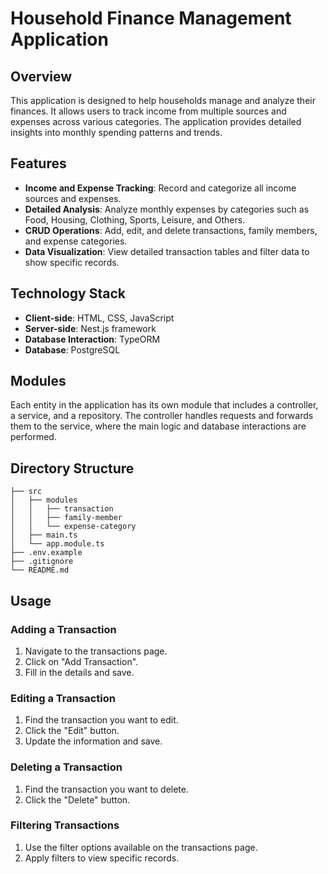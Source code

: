 # Household Finance Management Application

## Overview

This application is designed to help households manage and analyze their finances. It allows users to track income from multiple sources and expenses across various categories. The application provides detailed insights into monthly spending patterns and trends.

## Features

- **Income and Expense Tracking**: Record and categorize all income sources and expenses.
- **Detailed Analysis**: Analyze monthly expenses by categories such as Food, Housing, Clothing, Sports, Leisure, and Others.
- **CRUD Operations**: Add, edit, and delete transactions, family members, and expense categories.
- **Data Visualization**: View detailed transaction tables and filter data to show specific records.

## Technology Stack

- **Client-side**: HTML, CSS, JavaScript
- **Server-side**: Nest.js framework
- **Database Interaction**: TypeORM
- **Database**: PostgreSQL

## Modules

Each entity in the application has its own module that includes a controller, a service, and a repository. The controller handles requests and forwards them to the service, where the main logic and database interactions are performed.

## Directory Structure

```plaintext
├── src
│   ├── modules
│   │   ├── transaction
│   │   ├── family-member
│   │   └── expense-category
│   ├── main.ts
│   └── app.module.ts
├── .env.example
├── .gitignore
└── README.md
```

## Usage

### Adding a Transaction

1. Navigate to the transactions page.
2. Click on "Add Transaction".
3. Fill in the details and save.

### Editing a Transaction

1. Find the transaction you want to edit.
2. Click the "Edit" button.
3. Update the information and save.

### Deleting a Transaction

1. Find the transaction you want to delete.
2. Click the "Delete" button.

### Filtering Transactions

1. Use the filter options available on the transactions page.
2. Apply filters to view specific records.
